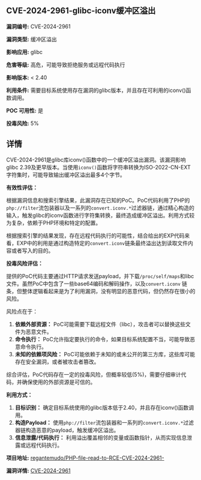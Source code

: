 ## CVE-2024-2961-glibc-iconv缓冲区溢出

**漏洞编号:** CVE-2024-2961

**漏洞类型:** 缓冲区溢出

**影响应用:** glibc

**危害等级:** 高危，可能导致拒绝服务或远程代码执行

**影响版本:** < 2.40

**利用条件:** 需要目标系统使用存在漏洞的glibc版本，并且存在可利用的iconv()函数调用。

**POC 可用性:** 是

**投毒风险:** 5%

## 详情

CVE-2024-2961是glibc库iconv()函数中的一个缓冲区溢出漏洞。该漏洞影响glibc 2.39及更早版本。当使用`iconv()`函数将字符串转换为ISO-2022-CN-EXT字符集时，可能导致输出缓冲区溢出最多4个字节。

**有效性评估：**

根据漏洞信息和搜索引擎结果，此漏洞存在已知的PoC。PoC代码利用了PHP的`php://filter`流包装器以及一系列的`convert.iconv.*`过滤器链，通过精心构造的输入，触发glibc的iconv函数进行字符集转换，最终造成缓冲区溢出。利用方式较为复杂，依赖于PHP环境和特定的配置。

根据搜索引擎的结果发现，存在远程代码执行的可能性，结合给出的EXP代码来看，EXP中的利用是通过构造特定的`convert.iconv`链条最终溢出达到读取文件内容或者写入的目的。

**投毒风险评估：**

提供的PoC代码主要通过HTTP请求发送payload，并下载`/proc/self/maps`和libc文件。虽然PoC中包含了一些base64编码和解码操作，以及`convert.iconv` 链条，但整体逻辑看起来是为了利用漏洞，没有明显的恶意代码，但仍然存在很小的风险。

风险点在于：

1.  **依赖外部资源：** PoC可能需要下载远程文件（libc），攻击者可以替换这些文件为恶意文件。
2.  **命令执行：** PoC允许指定要执行的命令，如果目标系统配置不当，可能导致恶意命令执行。
3.  **未知的依赖项风险：** PoC可能依赖于未知的或未公开的第三方库，这些库可能存在安全漏洞，或者被攻击者篡改。

综合评估，PoC代码存在一定的投毒风险，但概率较低(5%)，需要仔细审计代码，并确保使用的外部资源是可信的。

**利用方式：**

1.  **目标识别：** 确定目标系统使用的glibc版本低于2.40，并且存在iconv()函数调用。
2.  **构造Payload：**  使用`php://filter`流包装器和一系列的`convert.iconv.*`过滤器链构造恶意的payload，触发缓冲区溢出。
3.  **信息泄露/代码执行：** 利用溢出覆盖相邻的变量或函数指针，从而实现信息泄露或远程代码执行。

**项目地址:** [regantemudo/PHP-file-read-to-RCE-CVE-2024-2961-](https://github.com/regantemudo/PHP-file-read-to-RCE-CVE-2024-2961-)

**漏洞详情:** [CVE-2024-2961](https://nvd.nist.gov/vuln/detail/CVE-2024-2961)
